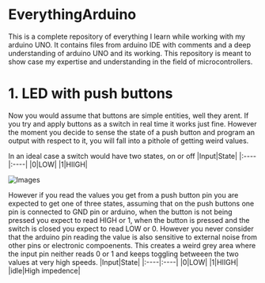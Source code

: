 # EverythingArduino
This is a complete repository of everything I learn while working with my arduino UNO. It contains files from arduino IDE with comments and a deep understanding of arduino UNO and its working. This repository is meant to show case my expertise and understanding in the field of microcontrollers. 

#  1. LED with push buttons

Now you would assume that buttons are simple entities, well they arent. If you try and apply buttons as a switch in real time it works just fine. However the moment you decide to sense the state of a push button and program an output with respect to it, you will fall into a pithole of getting weird values. 

In an ideal case a switch would have two states, on or off
|Input|State|
|:----|:----|
|0|LOW|
|1|HIIGH|

![Images](Images/1.jpeg)



However if you read the values you get from a push button pin you are expected to get one of three states, assuming that on the push buttons one pin is connected to GND pin or arduino, when the button is not being pressed you expect to read HIGH or 1, when the button is pressed and the switch is closed you expect to read LOW or 0. However you never consider that the arduino pin reading the value is also sensitive to external noise from other pins or electronic compoenents. This creates a weird grey area where the input pin neither reads 0 or 1 and keeps toggling betweeen the two values at very high speeds.
|Input|State|
|:----|:----|
|0|LOW|
|1|HIIGH|
|idle|High impedence|



